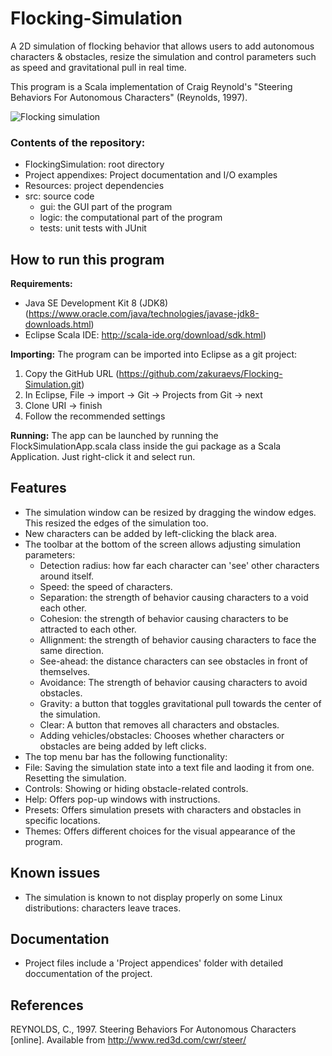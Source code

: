 # Flocking-Simulation
A 2D simulation of flocking behavior that allows users to add autonomous characters & obstacles, resize the simulation and control parameters such as speed and gravitational pull in real time.

This program is a Scala implementation of Craig Reynold's "Steering Behaviors For Autonomous Characters" (Reynolds, 1997). 

![Flocking simulation](https://i.imgur.com/pvNSIVA.gif)

### Contents of the repository:

- FlockingSimulation: root directory
- Project appendixes: Project documentation and I/O examples
- Resources: project dependencies
- src: source code
  - gui: the GUI part of the program
  - logic: the computational part of the program
  - tests: unit tests with JUnit

## How to run this program

**Requirements:**

- Java SE Development Kit 8 (JDK8) (https://www.oracle.com/java/technologies/javase-jdk8-downloads.html)  
- Eclipse Scala IDE: http://scala-ide.org/download/sdk.html) 

**Importing:**
The program can be imported into Eclipse as a git project:

1. Copy the GitHub URL (https://github.com/zakuraevs/Flocking-Simulation.git)
2. In Eclipse, File -> import -> Git -> Projects from Git -> next
3. Clone URI -> finish
4. Follow the recommended settings

**Running:**
The app can be launched by running the FlockSimulationApp.scala class inside the gui package as a Scala Application. Just right-click it and select run.

## Features

- The simulation window can be resized by dragging the window edges. This resized the edges of the simulation too.
- New characters can be added by left-clicking the black area.
- The toolbar at the bottom of the screen allows adjusting simulation parameters:
  - Detection radius: how far each character can 'see' other characters around itself.
  - Speed: the speed of characters.
  - Separation: the strength of behavior causing characters to a void each other.
  - Cohesion: the strength of behavior causing characters to be attracted to each other.
  - Allignment: the strength of behavior causing characters to face the same direction.
  - See-ahead: the distance characters can see obstacles in front of themselves.
  - Avoidance: The strength of behavior causing characters to avoid obstacles.
  - Gravity: a button that toggles gravitational pull towards the center of the simulation.
  - Clear: A button that removes all characters and obstacles.
  - Adding vehicles/obstacles: Chooses whether characters or obstacles are being added by left clicks.
 - The top menu bar has the following functionality:
  - File: Saving the simulation state into a text file and laoding it from one. Resetting the simulation.
  - Controls: Showing or hiding obstacle-related controls.
  - Help: Offers pop-up windows with instructions.
  - Presets: Offers simulation presets with characters and obstacles in specific locations.
  - Themes: Offers different choices for the visual appearance of the program.
  
## Known issues

- The simulation is known to not display properly on some Linux distributions: characters leave traces.

## Documentation

- Project files include a 'Project appendices' folder with detailed doccumentation of the project.

## References

REYNOLDS, C., 1997. Steering Behaviors For Autonomous Characters [online]. Available from http://www.red3d.com/cwr/steer/
